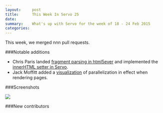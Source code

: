 ```yaml
---
layout:     post
title:      This Week In Servo 25
date:
summary:    What's up with Servo for the week of 18 - 24 Feb 2015
categories:
---
```


This week, we merged nnn pull requests.

###Notable additions

 - Chris Paris landed [fragment parsing in html5ever](https://github.com/servo/html5ever/pull/91)
   and implemented the [innerHTML setter in Servo](https://github.com/servo/servo/pull/4888).
 - Jack Moffitt added a [visualization](https://github.com/servo/servo/pull/4969) of parallelization in effect when rendering pages.

###Screenshots

![](https://cloud.githubusercontent.com/assets/28357/6275199/7bd6e788-b83a-11e4-89cb-a74f360272f2.png)

###New contributors
